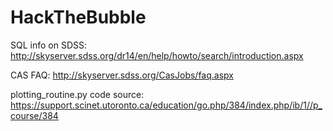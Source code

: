 # HackTheBubble

SQL info on SDSS: http://skyserver.sdss.org/dr14/en/help/howto/search/introduction.aspx

CAS FAQ: http://skyserver.sdss.org/CasJobs/faq.aspx

plotting_routine.py code source: https://support.scinet.utoronto.ca/education/go.php/384/index.php/ib/1//p_course/384
